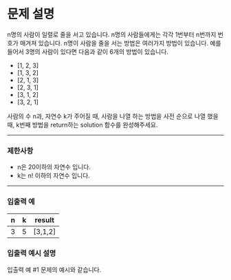 # 문제 설명

n명의 사람이 일렬로 줄을 서고 있습니다. n명의 사람들에게는 각각 1번부터 n번까지 번호가 매겨져 있습니다. n명이 사람을 줄을 서는 방법은 여러가지 방법이 있습니다. 예를 들어서 3명의 사람이 있다면 다음과 같이 6개의 방법이 있습니다.

-   [1, 2, 3]
-   [1, 3, 2]
-   [2, 1, 3]
-   [2, 3, 1]
-   [3, 1, 2]
-   [3, 2, 1]

사람의 수 n과, 자연수 k가 주어질 때, 사람을 나열 하는 방법을 사전 순으로 나열 했을 때, k번째 방법을 return하는 solution 함수를 완성해주세요.

---

### 제한사항

-   n은 20이하의 자연수 입니다.
-   k는 n! 이하의 자연수 입니다.

---

### 입출력 예

| n   | k   | result  |
| --- | --- | ------- |
| 3   | 5   | [3,1,2] |

### 입출력 예시 설명

입출력 예 #1
문제의 예시와 같습니다.
